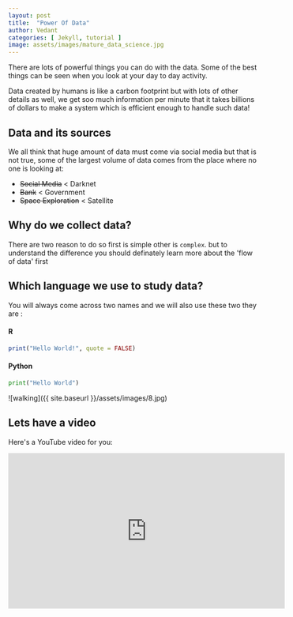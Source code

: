 ```yaml
---
layout: post
title:  "Power Of Data"
author: Vedant
categories: [ Jekyll, tutorial ]
image: assets/images/mature_data_science.jpg
---
```

There are lots of powerful things you can do with the data. Some of the best things can be seen when you look at your day to day activity.

Data created by humans is like a carbon footprint but with lots of other details as well, we get soo much information per minute that it takes billions of dollars to make a system which is efficient enough to handle such data!


## Data and its sources

We all think that huge amount of data must come via social media but that is not true, some of the largest volume of data comes from the place where no one is looking at:

+ ~~Social Media~~ < Darknet
+ ~~Bank~~ < Government
+ ~~Space Exploration~~ < Satellite


## Why do we collect data?

There are two reason to do so first is simple other is `complex`.
but to understand the difference you should definately learn more about the 'flow of data' first

## Which language we use to study data?

You will always come across two names and we will also use these two they are :

#### R

```R
print("Hello World!", quote = FALSE)
```

#### Python

```python
print("Hello World")
```


![walking]({{ site.baseurl }}/assets/images/8.jpg)

## Lets have a video

Here's a YouTube video for you:

<p><iframe width="560" height="315" src="https://www.youtube.com/embed/ua-CiDNNj30" frameborder="0" allow="accelerometer; autoplay; encrypted-media; gyroscope; picture-in-picture" allowfullscreen></iframe></p>

